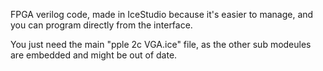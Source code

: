 FPGA verilog code, made in IceStudio because it's easier to manage, and you can program directly from the interface.

You just need the main "pple 2c VGA.ice" file, as the other sub modeules are embedded and might be out of date.
